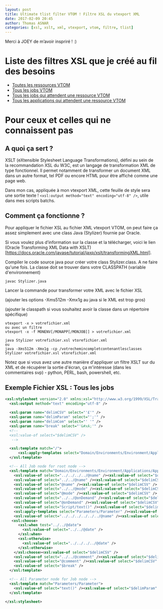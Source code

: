 ```yaml
---
layout: post
title: Ultimate tlist filter VTOM ! Filtre XSL du vtexport XML
date: 2017-02-09 20:45
author: Thomas ASNAR
categories: [xsl, xslt, xml, vtexport, vtom, filtre, tlist]
---
```

Merci à JOEY de m’avoir inspriré ! :)

# Liste des filtres XSL que je créé au fil des besoins

 * [Toutes les ressources VTOM](http://thomas-asnar.github.io/wp-content/uploads/ResourcesAll.xsl)
 * [Tous les jobs VTOM](http://thomas-asnar.github.io/wp-content/uploads/JobsAll.xsl)
 * [Tous les jobs qui attendent une ressource VTOM](http://thomas-asnar.github.io/wp-content/uploads/JobsExpectedRes.xsl)
 * [Tous les applications qui attendent une ressource VTOM](http://thomas-asnar.github.io/wp-content/uploads/ApplicationsExpectedRes.xsl)

# Pour ceux et celles qui ne connaissent pas

## A quoi ça sert ?

XSLT (eXtensible Stylesheet Language Transformations), défini au sein de la recommandation XSL du W3C, est un langage de transformation XML de type fonctionnel. Il permet notamment de transformer un document XML dans un autre format, tel PDF ou encore HTML pour être affiché comme une page web.

Dans mon cas, appliquée à mon vtexport XML, cette feuille de style sera une sortie texte ! `<xsl:output method="text" encoding="utf-8" />`, utile dans mes scripts batchs.

## Comment ça fonctionne ?

Pour appliquer le fichier XSL au fichier XML vtexport VTOM, on peut faire ça assez simplement avec une class Java (Stylizer) fournie par Oracle.

Si vous voulez plus d’information sur la classe et la télécharger, voici le lien (Oracle Transforming XML Data with XSLT)[https://docs.oracle.com/javase/tutorial/jaxp/xslt/transformingXML.html].

Compiler le code source java pour créer votre class Stylizer.class. A ne faire qu'une fois. La classe doit se trouver dans votre CLASSPATH (variable d'environnement)

```
javac Stylizer.java
```

Lancer la commande pour transformer votre XML avec le fichier XSL

(ajouter les options -Xms512m -Xmx1g  au java si le XML est trop gros)

(ajouter le classpath si vous souhaitez avoir la classe dans un répertoire spécifique)

```
vtexport -x > votrefichier.xml
ou avec un filtre
vtexport -x -f MONENV[/MONAPP[/MONJOB]] > votrefichier.xml
```

```
java Stylizer votrefichier.xsl vtorefichier.xml
ou
java -Xms512m -Xmx1g -cp /votrechemincompletcontenantlesclasses Stylizer votrefichier.xsl vtorefichier.xml  
```

Notez que si vous avez une autre manière d'appliquer un filtre XSLT sur du XML et de récupérer la sortie d'écran, ça m'intéresse (dans les commentaires svp) - python, PERL, bash, powershell, etc.

## Exemple Fichier XSL : Tous les jobs

```xml
<xsl:stylesheet version="2.0" xmlns:xsl="http://www.w3.org/1999/XSL/Transform">
  <xsl:output method="text" encoding="utf-8" />
  
  <xsl:param name="delimCSV" select="'£'" />
  <xsl:param name="delimParam" select="';'" />
  <xsl:param name="delimCom" select="' '" />
  <xsl:param name="break" select="'&#xA;'" />
  <!--
  <xsl:value-of select="$delimCSV" />
   -->

  <xsl:template match="/">
	  <xsl:apply-templates select="Domain/Environments/Environment/Applications/Application/Jobs/Job" />
  </xsl:template>

  <!-- All Job node for root node -->
  <xsl:template match="Domain/Environments/Environment/Applications/Application/Jobs/Job">
    <xsl:value-of select="../../../../@name" /><xsl:value-of select="$delimCSV" />              <!-- EnvironmentName -->
    <xsl:value-of select="../../@name" /><xsl:value-of select="$delimCSV" />                    <!-- ApplicationName -->
    <xsl:value-of select="@name" /><xsl:value-of select="$delimCSV" />                          <!-- JobName -->
    <xsl:value-of select="../../@mode" /><xsl:value-of select="$delimCSV" />                    <!-- ApplicationMode -->
    <xsl:value-of select="@mode" /><xsl:value-of select="$delimCSV" />                          <!-- JobMode -->
    <xsl:value-of select="../../@onDemand" /><xsl:value-of select="$delimCSV" />                <!-- ApplicationOnDemand -->
    <xsl:value-of select="@onDemand" /><xsl:value-of select="$delimCSV" />                      <!-- JobOnDemand -->
    <xsl:value-of select="Script/text()" /><xsl:value-of select="$delimCSV" />                  <!-- Script -->
    <xsl:apply-templates select="Parameters/Parameter" /><xsl:value-of select="$delimCSV" />    <!-- Parameters -->
    <xsl:value-of select="../../../../../../@name" /><xsl:value-of select="$delimCSV" />        <!-- DomainName -->
   <xsl:choose>
      <xsl:when test="../../@date">
        <xsl:value-of select="../../@date" />
      </xsl:when>
      <xsl:otherwise>
      	<xsl:value-of select="../../../../@date" />
      </xsl:otherwise>
    </xsl:choose><xsl:value-of select="$delimCSV" />                                            <!-- DateExpName -->
    <xsl:value-of select="../../@comment" /><xsl:value-of select="$delimCom" />
    <xsl:value-of select="@comment" /><xsl:value-of select="$delimCSV" />                       <!-- Comment -->
    <xsl:value-of select="$break" />
  </xsl:template>

  <!-- All Parameter node for Job node -->
  <xsl:template match="Parameters/Parameter">
    <xsl:value-of select="text()" /><xsl:value-of select="$delimParam" />                       <!-- Parameter -->
  </xsl:template>  

</xsl:stylesheet>
```



